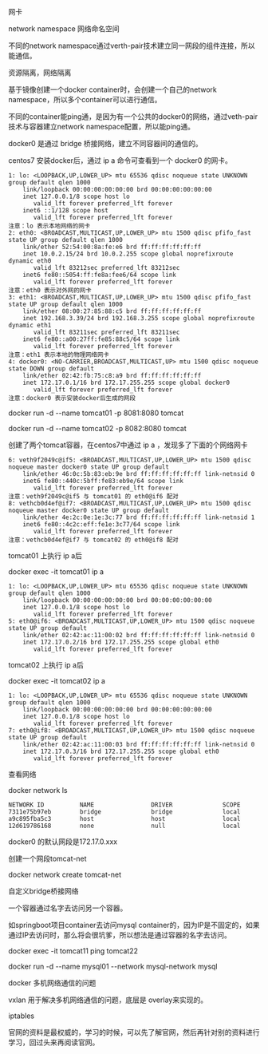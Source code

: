 



网卡

network namespace  网络命名空间

不同的network namespace通过verth-pair技术建立同一网段的组件连接，所以能通信。

资源隔离，网络隔离

基于镜像创建一个docker container时，会创建一个自己的network namespace，所以多个container可以进行通信。

不同的container能ping通，是因为有一个公共的docker0的网络，通过veth-pair技术与容器建立network namespace配置，所以能ping通。

docker0 是通过 bridge 桥接网络，建立不同容器间的通信的。

centos7 安装docker后，通过 ip a 命令可查看到一个 docker0  的网卡。

~~~
1: lo: <LOOPBACK,UP,LOWER_UP> mtu 65536 qdisc noqueue state UNKNOWN group default qlen 1000
    link/loopback 00:00:00:00:00:00 brd 00:00:00:00:00:00
    inet 127.0.0.1/8 scope host lo
       valid_lft forever preferred_lft forever
    inet6 ::1/128 scope host 
       valid_lft forever preferred_lft forever
注意：lo 表示本地网络的网卡
2: eth0: <BROADCAST,MULTICAST,UP,LOWER_UP> mtu 1500 qdisc pfifo_fast state UP group default qlen 1000
    link/ether 52:54:00:8a:fe:e6 brd ff:ff:ff:ff:ff:ff
    inet 10.0.2.15/24 brd 10.0.2.255 scope global noprefixroute dynamic eth0
       valid_lft 83212sec preferred_lft 83212sec
    inet6 fe80::5054:ff:fe8a:fee6/64 scope link 
       valid_lft forever preferred_lft forever
注意：eth0 表示对外网的网卡
3: eth1: <BROADCAST,MULTICAST,UP,LOWER_UP> mtu 1500 qdisc pfifo_fast state UP group default qlen 1000
    link/ether 08:00:27:85:88:c5 brd ff:ff:ff:ff:ff:ff
    inet 192.168.3.39/24 brd 192.168.3.255 scope global noprefixroute dynamic eth1
       valid_lft 83211sec preferred_lft 83211sec
    inet6 fe80::a00:27ff:fe85:88c5/64 scope link 
       valid_lft forever preferred_lft forever
注意：eth1 表示本地的物理网络网卡
4: docker0: <NO-CARRIER,BROADCAST,MULTICAST,UP> mtu 1500 qdisc noqueue state DOWN group default 
    link/ether 02:42:fb:75:c8:a9 brd ff:ff:ff:ff:ff:ff
    inet 172.17.0.1/16 brd 172.17.255.255 scope global docker0
       valid_lft forever preferred_lft forever
注意：docker0 表示安装docker后生成的网段

~~~



docker run -d --name tomcat01 -p 8081:8080 tomcat

docker run -d --name tomcat02 -p 8082:8080 tomcat

创建了两个tomcat容器，在centos7中通过 ip a ，发现多了下面的个网络网卡

~~~
6: veth9f2049c@if5: <BROADCAST,MULTICAST,UP,LOWER_UP> mtu 1500 qdisc noqueue master docker0 state UP group default 
    link/ether 46:0c:5b:83:eb:9e brd ff:ff:ff:ff:ff:ff link-netnsid 0
    inet6 fe80::440c:5bff:fe83:eb9e/64 scope link 
       valid_lft forever preferred_lft forever
注意：veth9f2049c@if5 与 tomcat01 的 eth0@if6 配对
8: vethcb0d4ef@if7: <BROADCAST,MULTICAST,UP,LOWER_UP> mtu 1500 qdisc noqueue master docker0 state UP group default 
    link/ether 4e:2c:0e:1e:3c:77 brd ff:ff:ff:ff:ff:ff link-netnsid 1
    inet6 fe80::4c2c:eff:fe1e:3c77/64 scope link 
       valid_lft forever preferred_lft forever
注意：vethcb0d4ef@if7 与 tomcat02 的 eth0@if8 配对
~~~

tomcat01 上执行 ip a后

docker exec -it tomcat01 ip a

~~~
1: lo: <LOOPBACK,UP,LOWER_UP> mtu 65536 qdisc noqueue state UNKNOWN group default qlen 1000
    link/loopback 00:00:00:00:00:00 brd 00:00:00:00:00:00
    inet 127.0.0.1/8 scope host lo
       valid_lft forever preferred_lft forever
5: eth0@if6: <BROADCAST,MULTICAST,UP,LOWER_UP> mtu 1500 qdisc noqueue state UP group default 
    link/ether 02:42:ac:11:00:02 brd ff:ff:ff:ff:ff:ff link-netnsid 0
    inet 172.17.0.2/16 brd 172.17.255.255 scope global eth0
       valid_lft forever preferred_lft forever

~~~



tomcat02 上执行 ip a后

docker exec -it tomcat02 ip a

~~~
1: lo: <LOOPBACK,UP,LOWER_UP> mtu 65536 qdisc noqueue state UNKNOWN group default qlen 1000
    link/loopback 00:00:00:00:00:00 brd 00:00:00:00:00:00
    inet 127.0.0.1/8 scope host lo
       valid_lft forever preferred_lft forever
7: eth0@if8: <BROADCAST,MULTICAST,UP,LOWER_UP> mtu 1500 qdisc noqueue state UP group default 
    link/ether 02:42:ac:11:00:03 brd ff:ff:ff:ff:ff:ff link-netnsid 0
    inet 172.17.0.3/16 brd 172.17.255.255 scope global eth0
       valid_lft forever preferred_lft forever

~~~





查看网络

docker network ls

~~~
NETWORK ID          NAME                DRIVER              SCOPE
7311e75b97eb        bridge              bridge              local
a9c895fba5c3        host                host                local
12d619786168        none                null                local
~~~

docker0 的默认网段是172.17.0.xxx

创建一个网段tomcat-net

docker network create tomcat-net



自定义bridge桥接网络

一个容器通过名字去访问另一个容器。

如springboot项目container去访问mysql container的，因为IP是不固定的，如果通过IP去访问时，那么将会很坑爹，所以想法是通过容器的名字去访问。

docker exec -it tomcat11 ping tomcat22

docker run -d --name mysql01 --network mysql-network mysql



docker 多机网络通信的问题

vxlan 用于解决多机网络通信的问题，底层是 overlay来实现的。



iptables



官网的资料是最权威的，学习的时候，可以先了解官网，然后再针对别的资料进行学习，回过头来再阅读官网。